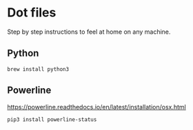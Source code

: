 # Dot files

Step by step instructions to feel at home on any machine.

## Python

```
brew install python3
```

## Powerline
<https://powerline.readthedocs.io/en/latest/installation/osx.html>

```
pip3 install powerline-status
```



